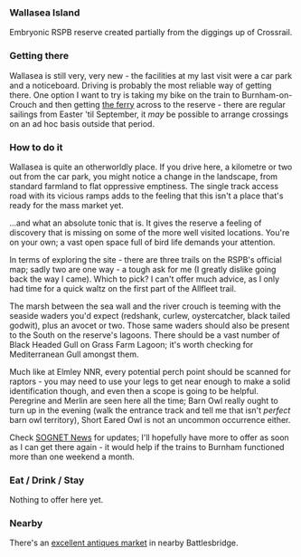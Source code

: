 ### Wallasea Island

Embryonic RSPB reserve created partially from the diggings up of
Crossrail.

### Getting there

Wallasea is still very, very new - the facilities at my last visit
were a car park and a noticeboard. Driving is probably the most
reliable way of getting there. One option I want to try is taking my
bike on the train to Burnham-on-Crouch and then getting [the
ferry](http://www.burnhamferry.co.uk/) across to the reserve - there
are regular sailings from Easter 'til September, it _may_ be possible
to arrange crossings on an ad hoc basis outside that period.

### How to do it

Wallasea is quite an otherworldly place. If you drive here, a
kilometre or two out from the car park, you might notice a change in
the landscape, from standard farmland to flat oppressive
emptiness. The single track access road with its vicious ramps adds to
the feeling that this isn't a place that's ready for the mass market
yet.

...and what an absolute tonic that is. It gives the reserve a feeling
of discovery that is missing on some of the more well visited
locations. You're on your own; a vast open space full of bird life
demands your attention.

In terms of exploring the site - there are three trails on the RSPB's
official map; sadly two are one way - a tough ask for me (I greatly
dislike going back the way I came). Which to pick? I can't offer much
advice, as I only had time for a quick waltz on the first part of the
Allfleet trail.

The marsh between the sea wall and the river crouch is teeming with
the seaside waders you'd expect (redshank, curlew, oystercatcher,
black tailed godwit), plus an avocet or two. Those same waders should
also be present to the South on the reserve's lagoons. There should be
a vast number of Black Headed Gull on Grass Farm Lagoon; it's worth
checking for Mediterranean Gull amongst them.

Much like at Elmley NNR, every potential perch point should be scanned
for raptors - you may need to use your legs to get near enough to make
a solid identification though, and even then a scope is going to be
helpful. Peregrine and Merlin are seen here all the time; Barn Owl
really ought to turn up in the evening (walk the entrance track and
tell me that isn't _perfect_ barn owl territory), Short Eared Owl is
not an uncommon occurrence either.

Check [SOGNET News](http://sognet.org.uk/News.asp) for updates; I'll
hopefully have more to offer as soon as I can get there again - it
would help if the trains to Burnham functioned more than one weekend a
month.

### Eat / Drink / Stay

Nothing to offer here yet.

### Nearby

There's an [excellent antiques market](http://www.battlesbridge.com/)
in nearby Battlesbridge.